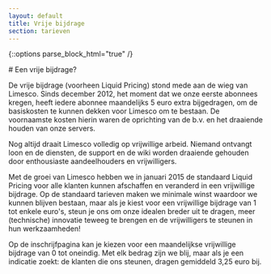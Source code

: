 ```yaml
---
layout: default
title: Vrije bijdrage
section: tarieven
---
```


{::options parse_block_html="true" /}

<div class="panel panel-primary">
  <div class="panel-heading">
# Een vrije bijdrage?
  </div>
  <div class="panel-body">

De vrije bijdrage (voorheen Liquid Pricing) stond mede aan de wieg van Limesco. Sinds december 2012, het
moment dat we onze eerste abonnees kregen, heeft iedere abonnee maandelijks 5
euro extra bijgedragen, om de basiskosten te kunnen dekken voor Limesco om te
bestaan. De voornaamste kosten hierin waren de oprichting van de b.v. en het
draaiende houden van onze servers.

Nog altijd draait Limesco volledig op vrijwillige arbeid. Niemand ontvangt
loon en de diensten, de support en de wiki worden draaiende gehouden door
enthousiaste aandeelhouders en vrijwilligers.

Met de groei van Limesco hebben we in januari 2015 de standaard Liquid Pricing voor alle klanten kunnen afschaffen en veranderd in een vrijwillige bijdrage. Op de standaard tarieven maken we minimale winst waardoor we kunnen blijven bestaan, maar als je kiest voor een vrijwillige bijdrage van 1 tot enkele euro's, steun je ons om onze idealen breder uit te dragen, meer (technische) innovatie teweeg te brengen en de vrijwilligers te steunen in hun werkzaamheden!

Op de inschrijfpagina kan je kiezen voor een maandelijkse vrijwillige bijdrage van 0 tot oneindig. Met elk bedrag zijn we blij, maar als je een indicatie zoekt: de klanten die ons steunen, dragen gemiddeld 3,25 euro bij.

  </div>
</div>
